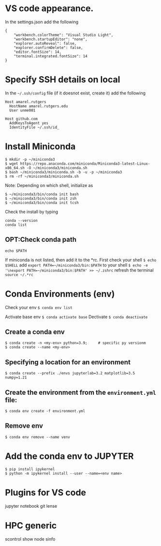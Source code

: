 # VS code appearance.
In the settings.json add the following
```
{
    "workbench.colorTheme": "Visual Studio Light",
    "workbench.startupEditor": "none",
    "explorer.autoReveal": false,
    "explorer.confirmDelete": false,
    "editor.fontSize": 14,
    "terminal.integrated.fontSize": 14
}
```

# Specify SSH details on local
In the ```~/.ssh/config``` file (if it doesnot exist, create it) add the following
```
Host amarel.rutgers
  HostName amarel.rutgers.edu
  User unme001

Host github.com
  AddKeysToAgent yes
  IdentityFile ~/.ssh/id_
```

# Install Miniconda
```
$ mkdir -p ~/miniconda3
$ wget https://repo.anaconda.com/miniconda/Miniconda3-latest-Linux-x86_64.sh -O ~/miniconda3/miniconda.sh
$ bash ~/miniconda3/miniconda.sh -b -u -p ~/miniconda3
$ rm -rf ~/miniconda3/miniconda.sh
```

Note: Depending on which shell, initialize as 
```
$ ~/miniconda3/bin/conda init bash
$ ~/miniconda3/bin/conda init zsh
$ ~/miniconda3/bin/conda init tcsh
```

Check the install by typing
```
conda --version
conda list
```

## OPT:Check conda path 
```echo $PATH```

If miniconda is not listed, then add it to the *rc. First check your shell 
```$ echo $SHELL```
add ```export PATH=~/miniconda3/bin:$PATH``` to your shell 
```$ echo -e '\nexport PATH=~/miniconda3/bin:$PATH' >> ~/.zshrc```
refresh the terminal ```source ~/.*rc```


# Conda Environments (env)
Check your env ```$ conda env list```

Activate base env ```$ conda activate base```
Dectivate ```$ conda deactivate ```

## Create a conda env
```
$ conda create -n <my-env> python=3.9;     # specific py versionm 
$ conda create --name <my-env>
```

## Specifying a location for an environment
```$ conda create --prefix ./envs jupyterlab=3.2 matplotlib=3.5 numpy=1.21```

## Create the environment from the ```environment.yml``` file:
```$ conda env create -f environment.yml```

## Remove env
```$ conda env remove --name venv```


# Add the conda env to JUPYTER
```
$ pip install ipykernel   
$ python -m ipykernel install --user --name=<env name> 
```

# Plugins for VS code
jupyter notebook
git lense

# HPC generic
scontrol show node
sinfo